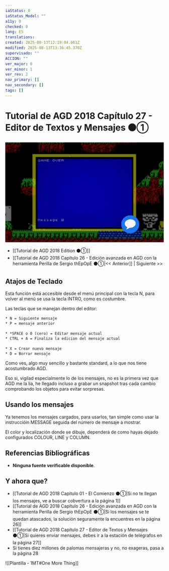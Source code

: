 ```yaml
---
iaStatus: 0
iaStatus_Model: ""
a11y: 0
checked: 0
lang: ES
translations: 
created: 2025-08-13T12:19:04.661Z
modified: 2025-08-13T13:36:45.370Z
supervisado: ""
ACCION: ""
ver_major: 0
ver_minor: 1
ver_rev: 2
nav_primary: []
nav_secondary: []
tags: []
---
```

# Tutorial de AGD 2018 Capítulo 27 - Editor de Textos y Mensajes ⚫①

![Pantalla de mensajes](PublicBrain/_resources/76f13e7d9f4ce831f51e3a73d84ad8ce_MD5.jpg)

* [[Tutorial de AGD 2018 Edition ⚫①]]
* [[Tutorial de AGD 2018 Capítulo 26 - Edición avanzada en AGD con la herramienta Perilla de Sergio thEpOpE  ⚫①|<< Anterior]] |  Siguiente >>


## Atajos de Teclado
        
Esta función está accesible desde el menú principal con la tecla N, para volver al menú se usa la tecla INTRO, como es costumbre.
        
Las teclas que se manejan dentro del editor:

```pre
* N = Siguiente mensaje
* P = mensaje anterior
     
* *SPACE o 0 (cero) = Editar mensaje actual 
* CTRL + A = Finaliza la edicion del mensaje actual
        
* X = Crear nuevo mensaje
* D = Borrar mensaje
```
        
Como ves, algo muy sencillo y bastante standard, a lo que nos tiene acostumbrado AGD.
   
Eso si, vigilad especialmente lo de los mensajes, no es la primera vez que AGD me la lia, he llegado incluso a grabar un snapshot tras cada cambio comprobando los objetos para evitar sorpresas.
        
## Usando los mensajes

Ya tenemos los mensajes cargados, para usarlos, tan simple como usar la instruccióin MESSAGE seguida del número de mensaje a mostrar.
        
El color y localización donde se dibuje, dependerá de como hayas dejado configurados COLOUR, LINE y COLUMN.
        
## Referencias Bibliográficas

- **Ninguna fuente verificable disponible**.  

## Y ahora que?

* [[Tutorial de AGD 2018 Capitulo 01 - El Comienzo ⚫①|Si no te llegan los mensajes, ve a buscar cobvertura a la página 1]]
* [[Tutorial de AGD 2018 Capítulo 26 - Edición avanzada en AGD con la herramienta Perilla de Sergio thEpOpE  ⚫①|Si los mensajes se te quedan atascados, la solución seguramente la encuentres en la página 26]]
* [[Tutorial de AGD 2018 Capítulo 27 - Editor de Textos y Mensajes ⚫①|Si quieres enviar mensajes, debes ir a la estación de telégrafos en la página 27]]
* Si tienes diez millones de palomas mensajeras y no, no exageras, pasa a la página 28


![[Plantilla - 1MT#One More Thing]]